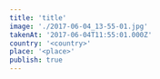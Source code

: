 ```yaml
---
title: 'title'
image: './2017-06-04_13-55-01.jpg'
takenAt: '2017-06-04T11:55:01.000Z'
country: '<country>'
place: '<place>'
publish: true
---
```

